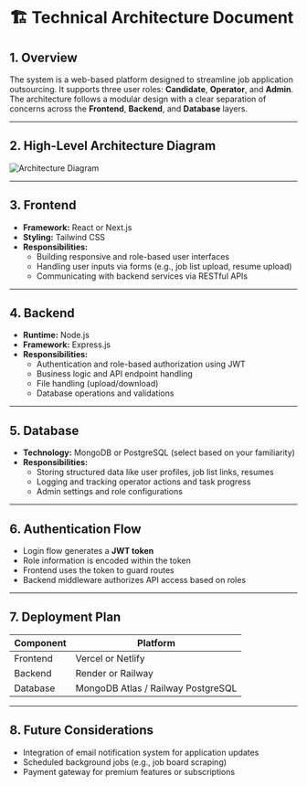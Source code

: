 # 🏗️ Technical Architecture Document

## 1. Overview

The system is a web-based platform designed to streamline job application outsourcing. It supports three user roles: **Candidate**, **Operator**, and **Admin**. The architecture follows a modular design with a clear separation of concerns across the **Frontend**, **Backend**, and **Database** layers.

---

## 2. High-Level Architecture Diagram

![Architecture Diagram](./path-to-your-image.png)
<!-- Replace "path-to-your-image.png" with the actual path once you upload the diagram -->

---

## 3. Frontend

- **Framework:** React or Next.js  
- **Styling:** Tailwind CSS  
- **Responsibilities:**
  - Building responsive and role-based user interfaces
  - Handling user inputs via forms (e.g., job list upload, resume upload)
  - Communicating with backend services via RESTful APIs

---

## 4. Backend

- **Runtime:** Node.js  
- **Framework:** Express.js  
- **Responsibilities:**
  - Authentication and role-based authorization using JWT
  - Business logic and API endpoint handling
  - File handling (upload/download)
  - Database operations and validations

---

## 5. Database

- **Technology:** MongoDB or PostgreSQL (select based on your familiarity)  
- **Responsibilities:**
  - Storing structured data like user profiles, job list links, resumes
  - Logging and tracking operator actions and task progress
  - Admin settings and role configurations

---

## 6. Authentication Flow

- Login flow generates a **JWT token**
- Role information is encoded within the token
- Frontend uses the token to guard routes
- Backend middleware authorizes API access based on roles

---

## 7. Deployment Plan

| Component | Platform              |
|-----------|------------------------|
| Frontend  | Vercel or Netlify      |
| Backend   | Render or Railway      |
| Database  | MongoDB Atlas / Railway PostgreSQL |

---

## 8. Future Considerations

- Integration of email notification system for application updates
- Scheduled background jobs (e.g., job board scraping)
- Payment gateway for premium features or subscriptions
